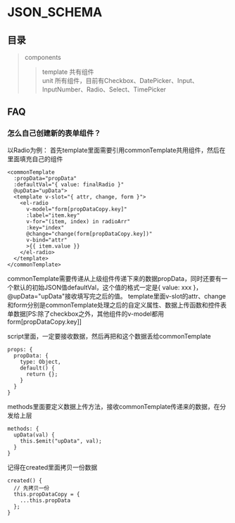 # JSON_SCHEMA

## 目录

>components
>>template  共有组件  
>>unit 所有组件，目前有Checkbox、DatePicker、Input、InputNumber、Radio、Select、TimePicker

## FAQ 
### 怎么自己创建新的表单组件？

以Radio为例：
首先template里面需要引用commonTemplate共用组件，然后在里面填充自己的组件

```
<commonTemplate
  :propData="propData"
  :defaultVal="{ value: finalRadio }"
  @upData="upData">
  <template v-slot="{ attr, change, form }">
    <el-radio
      v-model="form[propDataCopy.key]"
      :label="item.key"
      v-for="(item, index) in radioArr"
      :key="index"
      @change="change(form[propDataCopy.key])"
      v-bind="attr"
      >{{ item.value }}
    </el-radio>
  </template>
</commonTemplate>
```
commonTemplate需要传递从上级组件传递下来的数据propData，同时还要有一个默认的初始JSON值defaultVal，这个值的格式一定是{ value: xxx }，@upData="upData"接收填写完之后的值。
template里面v-slot的attr、change和form分别是commonTemplate处理之后的自定义属性、数据上传函数和控件表单数据[PS:除了checkbox之外，其他组件的v-model都用form[propDataCopy.key]]

script里面，一定要接收数据，然后再把和这个数据丢给commonTemplate
```
props: {
  propData: {
    type: Object,
    default() {
      return {};
    }
  }
}
```
methods里面要定义数据上传方法，接收commonTemplate传递来的数据，在分发给上层
```
methods: {
  upData(val) {
    this.$emit("upData", val);
  }
}
```

记得在created里面拷贝一份数据
```
created() {
  // 先拷贝一份
  this.propDataCopy = {
    ...this.propData
  };
}
```
